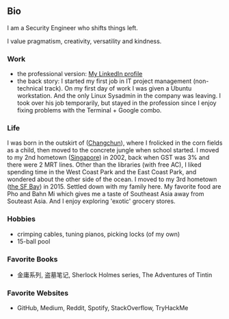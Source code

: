 ## Bio
I am a Security Engineer who shifts things left.

I value pragmatism, creativity, versatility and kindness.

### Work
- the professional version: [My LinkedIn profile](https://www.linkedin.com/in/lichao-li-50753739/)
- the back story: I started my first job in IT project management (non-technical track). On my first day of work I was given a Ubuntu workstation. And the only Linux Sysadmin in the company was leaving. I took over his job temporarily, but stayed in the profession since I enjoy fixing problems with the Terminal +  Google combo.

### Life
I was born in the outskirt of ([Changchun](https://en.wikipedia.org/wiki/Changchun)), where I frolicked in the corn fields as a child, then moved to the concrete jungle when school started.
I moved to my 2nd hometown ([Singapore](https://en.wikipedia.org/wiki/Singapore)) in 2002, back when GST was 3% and there were 2 MRT lines. Other than the libraries (with free AC), I liked spending time in the West Coast Park and the East Coast Park, and wondered about the other side of the ocean. 
I moved to my 3rd hometown ([the SF Bay](https://en.wikipedia.org/wiki/San_Francisco_Bay_Area)) in 2015. Settled down with my family here. My favorite food are Pho and Bahn Mi which gives me a taste of Southeast Asia away from Souteast Asia. And I enjoy exploring 'exotic' grocery stores.

### Hobbies
- crimping cables, tuning pianos, picking locks (of my own)
- 15-ball pool

### Favorite Books
- 金庸系列, 盗墓笔记, Sherlock Holmes series, The Adventures of Tintin

### Favorite Websites
- GitHub, Medium, Reddit, Spotify, StackOverflow, TryHackMe
